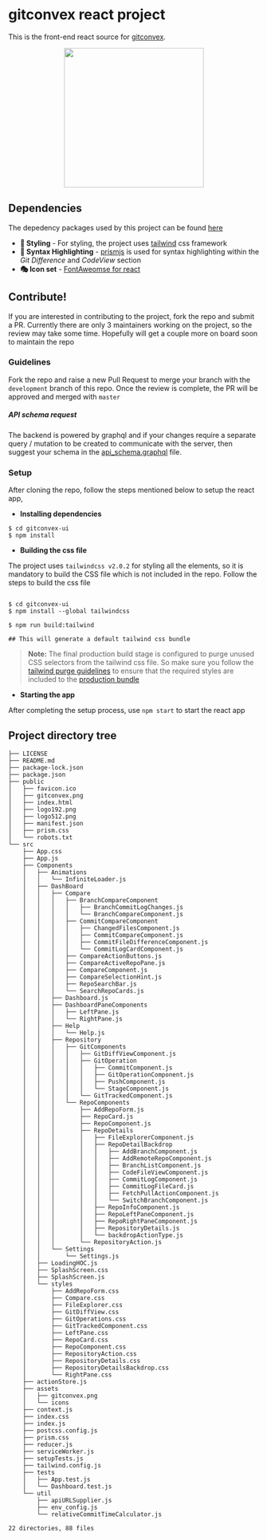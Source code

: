 # gitconvex react project
This is the front-end react source for [gitconvex](https://github.com/neel1996/gitconvex).

<p align="center">
    <img src="https://user-images.githubusercontent.com/47709856/87220396-e72df380-c380-11ea-9b2b-e156402842bb.png" width="280">
</p>

## Dependencies

The depedency packages used by this project can be found [here](https://github.com/neel1996/gitconvex-ui/network/dependencies)

- **🎨 Styling** - For styling, the project uses [tailwind](https://github.com/tailwindlabs/tailwindcss) css framework 
- **📑 Syntax Highlighting** - [prismjs](https://github.com/PrismJS/prism) is used for syntax highlighting within the *Git Difference* and *CodeView* section
- **🎭 Icon set** - [FontAweomse for react](https://github.com/FortAwesome/Font-Awesome)

## Contribute!

If you are interested in contributing to the project, fork the repo and submit a PR. Currently there are only 3 maintainers working on the project, so the review may take some time. Hopefully will get a couple more on board soon to maintain the repo

### Guidelines 

Fork the repo and raise a new Pull Request to merge your branch with the `development` branch of this repo. Once the review is complete, the PR will be approved and merged with `master`

##### API schema request

The backend is powered by graphql and if your changes require a separate query / mutation to be created to communicate with the server, then suggest
your schema in the [api_schema.graphql](api_schema.graphql) file.
### Setup

After cloning the repo, follow the steps mentioned below to setup the react app,

- **Installing dependencies**

``` shell
$ cd gitconvex-ui
$ npm install
```

- **Building the css file**

The project uses `tailwindcss v2.0.2` for styling all the elements, so it is mandatory to build the CSS file which is not included in the repo. Follow the steps to build the css file

``` shell

$ cd gitconvex-ui
$ npm install --global tailwindcss 

$ npm run build:tailwind

## This will generate a default tailwind css bundle

```

> **Note:** The final production build stage is configured to purge unused CSS selectors from the tailwind css file. So make sure you follow the [tailwind purge guidelines](https://tailwindcss.com/docs/controlling-file-size#writing-purgeable-html:~:text=Don't%20use%20string%20concatenation%20to%20create%20class%20names) to ensure that the required styles are included to the [production bundle](https://github.com/neel1996/gitconvex)

- **Starting the app**

After completing the setup process, use `npm start` to start the react app


## Project directory tree

``` shell
├── LICENSE
├── README.md
├── package-lock.json
├── package.json
├── public
│   ├── favicon.ico
│   ├── gitconvex.png
│   ├── index.html
│   ├── logo192.png
│   ├── logo512.png
│   ├── manifest.json
│   ├── prism.css
│   └── robots.txt
└── src
    ├── App.css
    ├── App.js
    ├── Components
    │   ├── Animations
    │   │   └── InfiniteLoader.js
    │   ├── DashBoard
    │   │   ├── Compare
    │   │   │   ├── BranchCompareComponent
    │   │   │   │   ├── BranchCommitLogChanges.js
    │   │   │   │   └── BranchCompareComponent.js
    │   │   │   ├── CommitCompareComponent
    │   │   │   │   ├── ChangedFilesComponent.js
    │   │   │   │   ├── CommitCompareComponent.js
    │   │   │   │   ├── CommitFileDifferenceComponent.js
    │   │   │   │   └── CommitLogCardComponent.js
    │   │   │   ├── CompareActionButtons.js
    │   │   │   ├── CompareActiveRepoPane.js
    │   │   │   ├── CompareComponent.js
    │   │   │   ├── CompareSelectionHint.js
    │   │   │   ├── RepoSearchBar.js
    │   │   │   └── SearchRepoCards.js
    │   │   ├── Dashboard.js
    │   │   ├── DashboardPaneComponents
    │   │   │   ├── LeftPane.js
    │   │   │   └── RightPane.js
    │   │   ├── Help
    │   │   │   └── Help.js
    │   │   ├── Repository
    │   │   │   ├── GitComponents
    │   │   │   │   ├── GitDiffViewComponent.js
    │   │   │   │   ├── GitOperation
    │   │   │   │   │   ├── CommitComponent.js
    │   │   │   │   │   ├── GitOperationComponent.js
    │   │   │   │   │   ├── PushComponent.js
    │   │   │   │   │   └── StageComponent.js
    │   │   │   │   └── GitTrackedComponent.js
    │   │   │   └── RepoComponents
    │   │   │       ├── AddRepoForm.js
    │   │   │       ├── RepoCard.js
    │   │   │       ├── RepoComponent.js
    │   │   │       ├── RepoDetails
    │   │   │       │   ├── FileExplorerComponent.js
    │   │   │       │   ├── RepoDetailBackdrop
    │   │   │       │   │   ├── AddBranchComponent.js
    │   │   │       │   │   ├── AddRemoteRepoComponent.js
    │   │   │       │   │   ├── BranchListComponent.js
    │   │   │       │   │   ├── CodeFileViewComponent.js
    │   │   │       │   │   ├── CommitLogComponent.js
    │   │   │       │   │   ├── CommitLogFileCard.js
    │   │   │       │   │   ├── FetchPullActionComponent.js
    │   │   │       │   │   └── SwitchBranchComponent.js
    │   │   │       │   ├── RepoInfoComponent.js
    │   │   │       │   ├── RepoLeftPaneComponent.js
    │   │   │       │   ├── RepoRightPaneComponent.js
    │   │   │       │   ├── RepositoryDetails.js
    │   │   │       │   └── backdropActionType.js
    │   │   │       └── RepositoryAction.js
    │   │   └── Settings
    │   │       └── Settings.js
    │   ├── LoadingHOC.js
    │   ├── SplashScreen.css
    │   ├── SplashScreen.js
    │   └── styles
    │       ├── AddRepoForm.css
    │       ├── Compare.css
    │       ├── FileExplorer.css
    │       ├── GitDiffView.css
    │       ├── GitOperations.css
    │       ├── GitTrackedComponent.css
    │       ├── LeftPane.css
    │       ├── RepoCard.css
    │       ├── RepoComponent.css
    │       ├── RepositoryAction.css
    │       ├── RepositoryDetails.css
    │       ├── RepositoryDetailsBackdrop.css
    │       └── RightPane.css
    ├── actionStore.js
    ├── assets
    │   ├── gitconvex.png
    │   └── icons
    ├── context.js
    ├── index.css
    ├── index.js
    ├── postcss.config.js
    ├── prism.css
    ├── reducer.js
    ├── serviceWorker.js
    ├── setupTests.js
    ├── tailwind.config.js
    ├── tests
    │   ├── App.test.js
    │   └── Dashboard.test.js
    └── util
        ├── apiURLSupplier.js
        ├── env_config.js
        └── relativeCommitTimeCalculator.js

22 directories, 88 files

```

